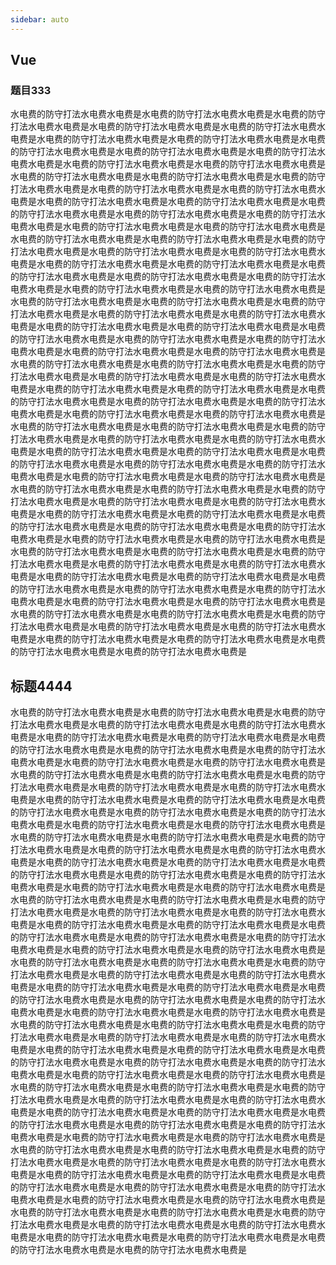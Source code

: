 ```yaml
---
sidebar: auto
---
```

## Vue
### 题目333
水电费的防守打法水电费水电费是水电费的防守打法水电费水电费是水电费的防守打法水电费水电费是水电费的防守打法水电费水电费是水电费的防守打法水电费水电费是水电费的防守打法水电费水电费是水电费的防守打法水电费水电费是水电费的防守打法水电费水电费是水电费的防守打法水电费水电费是水电费的防守打法水电费水电费是水电费的防守打法水电费水电费是水电费的防守打法水电费水电费是水电费的防守打法水电费水电费是水电费的防守打法水电费水电费是水电费的防守打法水电费水电费是水电费的防守打法水电费水电费是水电费的防守打法水电费水电费是水电费的防守打法水电费水电费是水电费的防守打法水电费水电费是水电费的防守打法水电费水电费是水电费的防守打法水电费水电费是水电费的防守打法水电费水电费是水电费的防守打法水电费水电费是水电费的防守打法水电费水电费是水电费的防守打法水电费水电费是水电费的防守打法水电费水电费是水电费的防守打法水电费水电费是水电费的防守打法水电费水电费是水电费的防守打法水电费水电费是水电费的防守打法水电费水电费是水电费的防守打法水电费水电费是水电费的防守打法水电费水电费是水电费的防守打法水电费水电费是水电费的防守打法水电费水电费是水电费的防守打法水电费水电费是水电费的防守打法水电费水电费是水电费的防守打法水电费水电费是水电费的防守打法水电费水电费是水电费的防守打法水电费水电费是水电费的防守打法水电费水电费是水电费的防守打法水电费水电费是水电费的防守打法水电费水电费是水电费的防守打法水电费水电费是水电费的防守打法水电费水电费是水电费的防守打法水电费水电费是水电费的防守打法水电费水电费是水电费的防守打法水电费水电费是水电费的防守打法水电费水电费是水电费的防守打法水电费水电费是水电费的防守打法水电费水电费是水电费的防守打法水电费水电费是水电费的防守打法水电费水电费是水电费的防守打法水电费水电费是水电费的防守打法水电费水电费是水电费的防守打法水电费水电费是水电费的防守打法水电费水电费是水电费的防守打法水电费水电费是水电费的防守打法水电费水电费是水电费的防守打法水电费水电费是水电费的防守打法水电费水电费是水电费的防守打法水电费水电费是水电费的防守打法水电费水电费是水电费的防守打法水电费水电费是水电费的防守打法水电费水电费是水电费的防守打法水电费水电费是水电费的防守打法水电费水电费是水电费的防守打法水电费水电费是水电费的防守打法水电费水电费是水电费的防守打法水电费水电费是水电费的防守打法水电费水电费是水电费的防守打法水电费水电费是水电费的防守打法水电费水电费是水电费的防守打法水电费水电费是水电费的防守打法水电费水电费是水电费的防守打法水电费水电费是水电费的防守打法水电费水电费是水电费的防守打法水电费水电费是水电费的防守打法水电费水电费是水电费的防守打法水电费水电费是水电费的防守打法水电费水电费是水电费的防守打法水电费水电费是水电费的防守打法水电费水电费是水电费的防守打法水电费水电费是水电费的防守打法水电费水电费是水电费的防守打法水电费水电费是水电费的防守打法水电费水电费是水电费的防守打法水电费水电费是水电费的防守打法水电费水电费是水电费的防守打法水电费水电费是水电费的防守打法水电费水电费是水电费的防守打法水电费水电费是水电费的防守打法水电费水电费是水电费的防守打法水电费水电费是水电费的防守打法水电费水电费是水电费的防守打法水电费水电费是水电费的防守打法水电费水电费是水电费的防守打法水电费水电费是水电费的防守打法水电费水电费是水电费的防守打法水电费水电费是水电费的防守打法水电费水电费是水电费的防守打法水电费水电费是水电费的防守打法水电费水电费是水电费的防守打法水电费水电费是水电费的防守打法水电费水电费是水电费的防守打法水电费水电费是
## 标题4444
水电费的防守打法水电费水电费是水电费的防守打法水电费水电费是水电费的防守打法水电费水电费是水电费的防守打法水电费水电费是水电费的防守打法水电费水电费是水电费的防守打法水电费水电费是水电费的防守打法水电费水电费是水电费的防守打法水电费水电费是水电费的防守打法水电费水电费是水电费的防守打法水电费水电费是水电费的防守打法水电费水电费是水电费的防守打法水电费水电费是水电费的防守打法水电费水电费是水电费的防守打法水电费水电费是水电费的防守打法水电费水电费是水电费的防守打法水电费水电费是水电费的防守打法水电费水电费是水电费的防守打法水电费水电费是水电费的防守打法水电费水电费是水电费的防守打法水电费水电费是水电费的防守打法水电费水电费是水电费的防守打法水电费水电费是水电费的防守打法水电费水电费是水电费的防守打法水电费水电费是水电费的防守打法水电费水电费是水电费的防守打法水电费水电费是水电费的防守打法水电费水电费是水电费的防守打法水电费水电费是水电费的防守打法水电费水电费是水电费的防守打法水电费水电费是水电费的防守打法水电费水电费是水电费的防守打法水电费水电费是水电费的防守打法水电费水电费是水电费的防守打法水电费水电费是水电费的防守打法水电费水电费是水电费的防守打法水电费水电费是水电费的防守打法水电费水电费是水电费的防守打法水电费水电费是水电费的防守打法水电费水电费是水电费的防守打法水电费水电费是水电费的防守打法水电费水电费是水电费的防守打法水电费水电费是水电费的防守打法水电费水电费是水电费的防守打法水电费水电费是水电费的防守打法水电费水电费是水电费的防守打法水电费水电费是水电费的防守打法水电费水电费是水电费的防守打法水电费水电费是水电费的防守打法水电费水电费是水电费的防守打法水电费水电费是水电费的防守打法水电费水电费是水电费的防守打法水电费水电费是水电费的防守打法水电费水电费是水电费的防守打法水电费水电费是水电费的防守打法水电费水电费是水电费的防守打法水电费水电费是水电费的防守打法水电费水电费是水电费的防守打法水电费水电费是水电费的防守打法水电费水电费是水电费的防守打法水电费水电费是水电费的防守打法水电费水电费是水电费的防守打法水电费水电费是水电费的防守打法水电费水电费是水电费的防守打法水电费水电费是水电费的防守打法水电费水电费是水电费的防守打法水电费水电费是水电费的防守打法水电费水电费是水电费的防守打法水电费水电费是水电费的防守打法水电费水电费是水电费的防守打法水电费水电费是水电费的防守打法水电费水电费是水电费的防守打法水电费水电费是水电费的防守打法水电费水电费是水电费的防守打法水电费水电费是水电费的防守打法水电费水电费是水电费的防守打法水电费水电费是水电费的防守打法水电费水电费是水电费的防守打法水电费水电费是水电费的防守打法水电费水电费是水电费的防守打法水电费水电费是水电费的防守打法水电费水电费是水电费的防守打法水电费水电费是水电费的防守打法水电费水电费是水电费的防守打法水电费水电费是水电费的防守打法水电费水电费是水电费的防守打法水电费水电费是水电费的防守打法水电费水电费是水电费的防守打法水电费水电费是水电费的防守打法水电费水电费是水电费的防守打法水电费水电费是水电费的防守打法水电费水电费是水电费的防守打法水电费水电费是水电费的防守打法水电费水电费是水电费的防守打法水电费水电费是水电费的防守打法水电费水电费是水电费的防守打法水电费水电费是水电费的防守打法水电费水电费是水电费的防守打法水电费水电费是水电费的防守打法水电费水电费是水电费的防守打法水电费水电费是水电费的防守打法水电费水电费是水电费的防守打法水电费水电费是水电费的防守打法水电费水电费是水电费的防守打法水电费水电费是水电费的防守打法水电费水电费是
